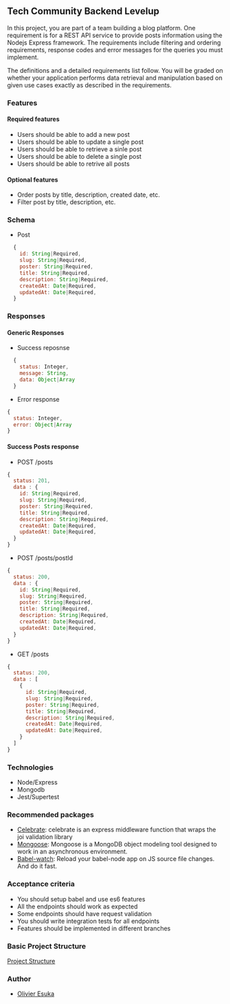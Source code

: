 ## Tech Community Backend Levelup

In this project, you are part of a team building a blog platform. One requirement is for a REST API service to provide posts information using the Nodejs Express framework. The requirements include filtering and ordering requirements, response codes and error messages for the queries you must implement.

The definitions and a detailed requirements list follow. You will be graded on whether your application performs data retrieval and manipulation based on given use cases exactly as described in the requirements.

### Features
#### Required features
-  Users should be able to add a new post
-  Users should be able to update a single post
-  Users should be able to retrieve a sinle post
-  Users should be able to delete a single post
-  Users should be able to retrive all posts

#### Optional features
-  Order posts by title, description, created date, etc.
-  Filter post by title, description, etc.
  
### Schema
-  Post
  ```js
    {
      id: String|Required,
      slug: String|Required,
      poster: String|Required,
      title: String|Required,
      description: String|Required,
      createdAt: Date|Required,
      updatedAt: Date|Required,
    }
  ```
### Responses
#### Generic Responses
-  Success reposnse
  ```js
    {
      status: Integer,
      message: String,
      data: Object|Array
    }
  ```

-  Error response
  ```js
  {
    status: Integer,
    error: Object|Array
  }
  ```

#### Success Posts response
-  POST /posts
  ```js
  {
    status: 201,
    data : {
      id: String|Required,
      slug: String|Required,
      poster: String|Required,
      title: String|Required,
      description: String|Required,
      createdAt: Date|Required,
      updatedAt: Date|Required,
    }
  }
  ```
-  POST /posts/postId
  ```js
  {
    status: 200,
    data : {
      id: String|Required,
      slug: String|Required,
      poster: String|Required,
      title: String|Required,
      description: String|Required,
      createdAt: Date|Required,
      updatedAt: Date|Required,
    }
  }
  ```
-  GET /posts
  ```js
  {
    status: 200,
    data : [
      {
        id: String|Required,
        slug: String|Required,
        poster: String|Required,
        title: String|Required,
        description: String|Required,
        createdAt: Date|Required,
        updatedAt: Date|Required,
      }
    ]
  }
  ```

### Technologies
-  Node/Express
-  Mongodb
-  Jest/Supertest


### Recommended packages
-  [Celebrate](https://www.npmjs.com/package/celebrate): celebrate is an express middleware function that wraps the joi validation library
-  [Mongoose](https://www.npmjs.com/package/mongoose): Mongoose is a MongoDB object modeling tool designed to work in an asynchronous environment.
-  [Babel-watch](https://www.npmjs.com/package/babel-watch): Reload your babel-node app on JS source file changes. And do it fast.


### Acceptance criteria
-  You should setup babel and use es6 features
-  All the endpoints should work as expected
-  Some endpoints should have request validation
-  You should write integration tests for all endpoints
-  Features should be implemented in different branches

### Basic Project Structure
[Project Structure](./project-structure)
### Author
-  [Olivier Esuka](https://github.com/oesukam)
